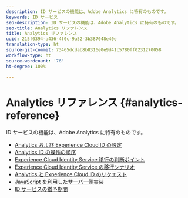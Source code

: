 ```yaml
---
description: ID サービスの機能は、Adobe Analytics に特有のものです。
keywords: ID サービス
seo-description: ID サービスの機能は、Adobe Analytics に特有のものです。
seo-title: Analytics リファレンス
title: Analytics リファレンス
uuid: 215f0394-a436-4f0c-9a52-3b387048e40e
translation-type: ht
source-git-commit: 73465dcdab8b8316e0e9d41c5780ff0231270058
workflow-type: ht
source-wordcount: '76'
ht-degree: 100%

---
```



# Analytics リファレンス {#analytics-reference}

ID サービスの機能は、Adobe Analytics に特有のものです。

+ [Analytics および Experience Cloud ID の設定](analytics-ids.md)
+ [Analytics ID の操作の順序](analytics-order-of-operations.md)
+ [Experience Cloud Identity Service 移行の判断ポイント](migration-decisions.md)
+ [Experience Cloud Identity Service の移行シナリオ](migration-scenarios.md)
+ [Analytics と Experience Cloud ID のリクエスト](legacy-analytics.md)
+ [JavaScript を利用したサーバー側実装](server-side.md)
+ [ID サービスの猶予期間](grace-period.md)
<!--+ [Data Collection CNAMEs and Cross-Domain Tracking](cname.md)-->
